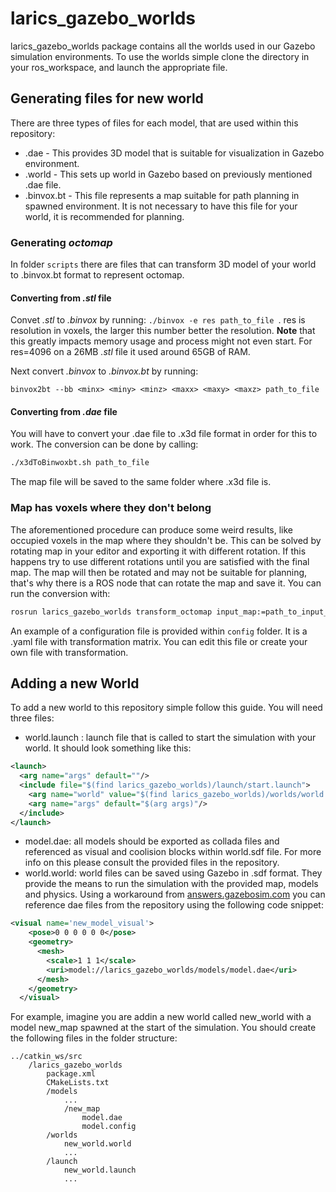 # larics\_gazebo\_worlds

larics\_gazebo\_worlds package contains all the worlds used in our Gazebo simulation environments. To use the worlds simple clone the directory in your ros_workspace, and launch the appropriate file.

## Generating files for new world
There are three types of files for each model, that are used within this repository:

* .dae - This provides 3D model that is suitable for visualization in Gazebo environment.
* .world - This sets up world in Gazebo based on previously mentioned .dae file.
* .binvox.bt - This file represents a map suitable for path planning in spawned environment. It is not necessary to have this file for your world, it is recommended for planning.


### Generating *octomap*
In folder ```scripts``` there are files that can transform 3D model of your world to .binvox.bt format to represent octomap. 

#### Converting from *.stl* file

Convet *.stl* to *.binvox* by running: ```./binvox -e res path_to_file ```. res is resolution in voxels, the larger this number better the resolution. **Note** that this greatly impacts memory usage and process might not even start. For res=4096 on a 26MB *.stl* file it used around 65GB of RAM.

Next convert *.binvox* to *.binvox.bt* by running:

```binvox2bt --bb <minx> <miny> <minz> <maxx> <maxy> <maxz> path_to_file```

#### Converting from *.dae* file

You will have to convert your .dae file to .x3d file format in order for this to work. The conversion can be done by calling:

```bash
./x3dToBinwoxbt.sh path_to_file
```

The map file will be saved to the same folder where .x3d file is.

### Map has voxels where they don't belong
The aforementioned procedure can produce some weird results, like occupied voxels in the map where they shouldn't be. This can be solved by rotating map in your editor and exporting it with different rotation. If this happens try to use different rotations until you are satisfied with the final map. The map will then be rotated and may not be suitable for planning, that's why there is a ROS node that can rotate the map and save it. You can run the conversion with:

```bash
rosrun larics_gazebo_worlds transform_octomap input_map:=path_to_input_map output_map:=path_to_output_map config_file:=path_to_config_file
```

An example of a configuration file is provided within ```config``` folder. It is a .yaml file with transformation matrix. You can edit this file or create your own file with transformation.

## Adding a new World
To add a new world to this repository simple follow this guide. You will need three files:
- world.launch : launch file that is called to start the simulation with your world. It should look something like this:
```xml
<launch>
  <arg name="args" default=""/>
  <include file="$(find larics_gazebo_worlds)/launch/start.launch">
    <arg name="world" value="$(find larics_gazebo_worlds)/worlds/world.world"/>
    <arg name="args" default="$(arg args)"/>
  </include>
</launch>
```
- model.dae: all models should be exported as collada files and referenced as visual and coolision blocks within world.sdf file. For more info on this please consult the provided files in the repository.
- world.world: world files can be saved using Gazebo in .sdf format. They provide the means to run the simulation with the provided map, models and physics. Using a workaround from [answers.gazebosim.com](http://answers.gazebosim.org/question/6416/using_a_urdf_in_gazebo-package-uris-not-described/) you can reference dae files from the repository using the following code snippet:

```xml
<visual name='new_model_visual'>
    <pose>0 0 0 0 0 0</pose>
    <geometry>
      <mesh>
        <scale>1 1 1</scale>
        <uri>model://larics_gazebo_worlds/models/model.dae</uri>
      </mesh>
    </geometry>
  </visual>
```
For example, imagine you are addin a new world called new_world with a model new_map spawned at the start of the simulation. You should create the following files in the folder structure:
```
../catkin_ws/src
    /larics_gazebo_worlds
        package.xml
        CMakeLists.txt
        /models
            ...
            /new_map
                model.dae
                model.config
        /worlds
            new_world.world
            ...
        /launch
            new_world.launch
            ...
        
```
